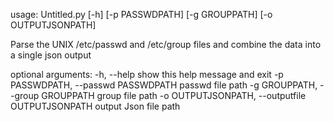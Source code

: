 usage: Untitled.py [-h] [-p PASSWDPATH] [-g GROUPPATH] [-o OUTPUTJSONPATH]

Parse the UNIX /etc/passwd and /etc/group files and combine the data into a
single json output

optional arguments:
  -h, --help            show this help message and exit
  -p PASSWDPATH, --passwd PASSWDPATH
                        passwd file path
  -g GROUPPATH, --group GROUPPATH
                        group file path
  -o OUTPUTJSONPATH, --outputfile OUTPUTJSONPATH
                        output Json file path
